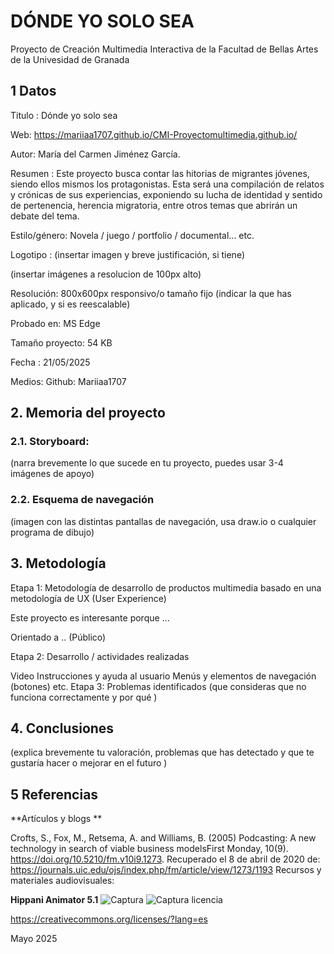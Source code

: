 # DÓNDE YO SOLO SEA
Proyecto de Creación Multimedia Interactiva de la Facultad de Bellas Artes de la Univesidad de Granada

## 1 Datos
Titulo : Dónde yo solo sea

Web: https://mariiaa1707.github.io/CMI-Proyectomultimedia.github.io/

Autor: María del Carmen Jiménez García.

Resumen : Este proyecto busca contar las hitorias de migrantes jóvenes, siendo ellos mismos los protagonistas. Esta será una compilación de relatos y crónicas de sus experiencias, exponiendo su lucha de identidad y sentido de pertenencia, herencia migratoria, entre otros temas que abrirán un debate del tema.

Estilo/género: Novela / juego / portfolio / documental... etc.

Logotipo : (insertar imagen y breve justificación, si tiene)

(insertar imágenes a resolucion de 100px alto)

Resolución: 800x600px responsivo/o tamaño fijo (indicar la que has aplicado, y si es reescalable)

Probado en: MS Edge

Tamaño proyecto: 54 KB

Fecha : 21/05/2025

Medios:
Github: Mariiaa1707

## 2. Memoria del proyecto
### 2.1. Storyboard:
(narra brevemente lo que sucede en tu proyecto, puedes usar 3-4 imágenes de apoyo)

### 2.2. Esquema de navegación
(imagen con las distintas pantallas de navegación, usa draw.io o cualquier programa de dibujo)

## 3. Metodología

Etapa 1: Metodología de desarrollo de productos multimedia basado en una metodología de UX (User Experience)

Este proyecto es interesante porque ...

Orientado a .. (Público)

Etapa 2: Desarrollo / actividades realizadas

Video
Instrucciones y ayuda al usuario
Menús y elementos de navegación (botones)
etc.
Etapa 3: Problemas identificados
(que consideras que no funciona correctamente y por qué )

## 4. Conclusiones
(explica brevemente tu valoración, problemas que has detectado y que te gustaría hacer o mejorar en el futuro )

## 5 Referencias
**Artículos y blogs **

Crofts, S., Fox, M., Retsema, A. and Williams, B. (2005) Podcasting: A new technology in search of viable business modelsFirst Monday, 10(9). https://doi.org/10.5210/fm.v10i9.1273. Recuperado el 8 de abril de 2020 de: https://journals.uic.edu/ojs/index.php/fm/article/view/1273/1193
Recursos y materiales audiovisuales:

**Hippani Animator 5.1**
![Captura](https://github.com/user-attachments/assets/aefa1c7a-939e-4ca1-8955-dd6f6ed57f6f)
![Captura licencia](https://github.com/user-attachments/assets/42c0fb48-ad44-4e52-acd4-c76f7b90f70f)


https://creativecommons.org/licenses/?lang=es

Mayo 2025
